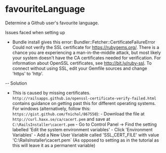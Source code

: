 # favouriteLanguage
Determine a Github user's favourite language.


Issues faced when setting up

- Bundle install gives this error:
Bundler::Fetcher::CertificateFailureError Could not verify the SSL certificate for https://rubygems.org/.
There is a chance you are experiencing a man-in-the-middle attack, but most likely your system doesn't have the CA certificates needed for verification. For information about OpenSSL certificates, see http://bit.ly/ruby-ssl. To connect without using SSL, edit your Gemfile sources and change 'https' to 'http'.

-- Solution
  - This is caused by missing certificates. `http://railsapps.github.io/openssl-certificate-verify-failed.html` contains guidance on getting past this for different operating systems.
    For windows (alternatively, follow this: `https://gist.github.com/fnichol/867550`):
        - Download the file at `http://curl.haxx.se/ca/cacert.pem` and save at `C:\RailsInstaller\cacert.pem`
        - Go to Control Panel -> Find the setting labelled 'Edit the system environment variables'
        - Click 'Environment Variables'
        - Add a New User Variable called 'SSL_CERT_FILE' with value 'C:\RailsInstaller\cacert.pem` (As opposed to setting as in the tutorial as this will leave it as a permanent variable)

